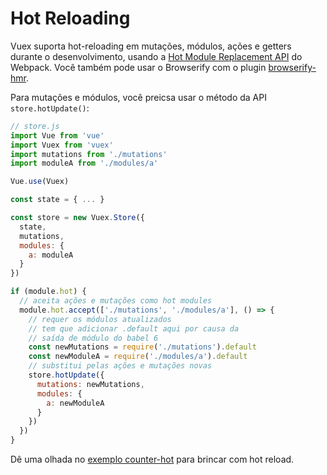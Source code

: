 # Hot Reloading

Vuex suporta hot-reloading em mutações, módulos, ações e getters durante o desenvolvimento, usando a [Hot Module Replacement API](https://webpack.github.io/docs/hot-module-replacement.html) do Webpack. Você também pode usar o Browserify com o plugin [browserify-hmr](https://github.com/AgentME/browserify-hmr/).

Para mutações e módulos, você preicsa usar o método da API `store.hotUpdate()`:

``` js
// store.js
import Vue from 'vue'
import Vuex from 'vuex'
import mutations from './mutations'
import moduleA from './modules/a'

Vue.use(Vuex)

const state = { ... }

const store = new Vuex.Store({
  state,
  mutations,
  modules: {
    a: moduleA
  }
})

if (module.hot) {
  // aceita ações e mutações como hot modules
  module.hot.accept(['./mutations', './modules/a'], () => {
    // requer os módulos atualizados
    // tem que adicionar .default aqui por causa da 
    // saída de módulo do babel 6
    const newMutations = require('./mutations').default
    const newModuleA = require('./modules/a').default
    // substitui pelas ações e mutações novas
    store.hotUpdate({
      mutations: newMutations,
      modules: {
        a: newModuleA
      }
    })
  })
}
```

Dê uma olhada no [exemplo counter-hot](https://github.com/vuejs/vuex/tree/dev/examples/counter-hot) para brincar com hot reload.
